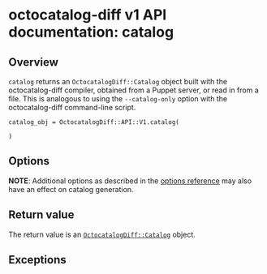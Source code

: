 # octocatalog-diff v1 API documentation: catalog

## Overview

`catalog` returns an `OctocatalogDiff::Catalog` object built with the octocatalog-diff compiler, obtained from a Puppet server, or read in from a file. This is analogous to using the `--catalog-only` option with the octocatalog-diff command-line script.

```
catalog_obj = OctocatalogDiff::API::V1.catalog(

)
```

## Options


**NOTE**: Additional options as described in the [options reference](/doc/optionsref.md) may also have an effect on catalog generation.

## Return value

The return value is an [`OctocatalogDiff::Catalog`](/doc/dev/api/v1/octocatalogdiff-catalog.md) object.

## Exceptions
